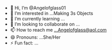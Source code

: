 - 👋 Hi, I’m @Angelofglass01
- 👀 I’m interested in ...Making 3s Objects
- 🌱 I’m currently learning ...
- 💞️ I’m looking to collaborate on ...
- 📫 How to reach me ...Angelofglass@aol.com
- 😄 Pronouns: ...She/Her
- ⚡ Fun fact: ...

<!---
Angelofglass01/Angelofglass01 is a ✨ special ✨ repository because its `README.md` (this file) appears on your GitHub profile.
You can click the Preview link to take a look at your changes.
--->
